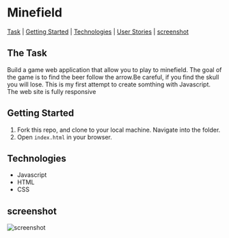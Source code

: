  

# Minefield 

[Task](#Task) | [Getting Started](#Getting_Started) | [Technologies](#Technologies) | [User Stories](#User_Stories)  | [screenshot](#screenshot) 


## <a name="Task">The Task</a>

Build a game web application that allow you to play to minefield. The goal of the game is to find the beer follow the arrow.Be careful, if you find the skull you will lose. This is my first attempt to create somthing with Javascript.
The web site is fully responsive


## <a name="Getting_Started">Getting Started</a>

1. Fork this repo, and clone to your local machine. Navigate into the folder.
2. Open `index.html` in your browser.

## <a name="Technologies">Technologies</a>
 - Javascript
 - HTML
 - CSS

## <a name="screenshot">screenshot</a>
![screenshot](game.jpg)

